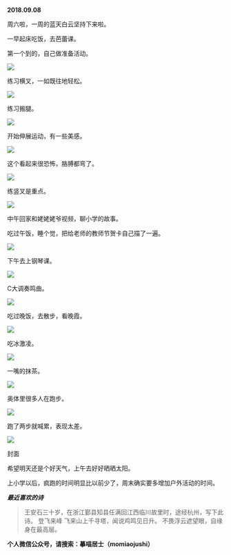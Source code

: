 
          
            
**2018.09.08**

周六啦，一周的蓝天白云坚持下来啦。

一早起床吃饭，去芭蕾课。

第一个到的，自己做准备活动。




![](img/51001-2ca4e3916754acdd.jpg)




练习横叉，一如既往地轻松。




![](img/51001-b34ea4d5e0b967b4.jpg)




练习搬腿。




![](img/51001-c96168b79b76c63d.jpg)




开始伸展运动，有一些美感。




![](img/51001-fc74cb066a95ba49.jpg)




这个看起来很恐怖，胳膊都弯了。




![](img/51001-68aa867a75e38d80.jpg)




练竖叉是重点。




![](img/51001-a427567ab0888d5d.jpg)




中午回家和姥姥姥爷视频，聊小学的故事。

吃过午饭，睡个觉，把给老师的教师节贺卡自己描了一遍。




![](img/51001-3cfd031683a11c0a.JPG)




下午去上钢琴课。




![](img/51001-8a5787815b96c5af.jpg)




C大调奏鸣曲。




![](img/51001-26b7a1cfb2ef6ab0.jpg)




吃过晚饭，去散步，看晚霞。




![](img/51001-e624c8e5118d7e78.jpg)




吃冰激凌。




![](img/51001-497584fbe14b641c.jpg)




一嘴的抹茶。




![](img/51001-223c6b2a63ebc98d.jpg)




奥体里很多人在跑步。




![](img/51001-9d1edb48dedf6a79.jpg)




跑了两步就喊累，表现太差。




![](img/51001-bc1306f145efc1f4.jpg)

封面


希望明天还是个好天气，上午去好好晒晒太阳。

上小学以后，疯跑的时间明显比以前少了，周末确实要多增加户外活动的时间。


***最近喜欢的诗***
>王安石三十岁，在浙江鄞县知县任满回江西临川故里时，途经杭州，写下此诗。
登飞来峰
飞来山上千寻塔，闻说鸡鸣见日升。
不畏浮云遮望眼，自缘身在最高层。




**个人微信公众号，请搜索：摹喵居士（momiaojushi）**

          
        